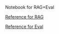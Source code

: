 Notebook for RAG+Eval

[Reference for RAG](https://github.com/Azure-Samples/document-intelligence-code-samples/blob/main/Python(v4.0)/Retrieval_Augmented_Generation_(RAG)_samples/sample_figure_understanding.ipynb)

[Reference for Eval](https://github.com/hyogrin/Azure_OpenAI_samples/blob/main/Azure%20AI%20Evaluation%20SDK/1_quality-evaluators.ipynb)